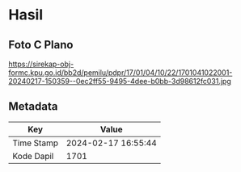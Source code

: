 # Hasil

## Foto C Plano

https://sirekap-obj-formc.kpu.go.id/bb2d/pemilu/pdpr/17/01/04/10/22/1701041022001-20240217-150359--0ec2ff55-9495-4dee-b0bb-3d98612fc031.jpg


## Metadata

| Key        | Value               |
| ---------- | ------------------- |
| Time Stamp | 2024-02-17 16:55:44 |
| Kode Dapil | 1701                |



